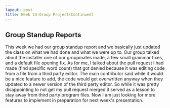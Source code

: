 ```yaml
---
layout: post
title: Week 14:Group Project(Continued)
---
```


## Group Standup Reports
This week we had our group standup report and we basically just updated the class on what we had done and what we were up to.
Our group talked about the installer one of our groupmates made, a few small grammar fixes, and a default file opening fix. 
As for me, I talked about the pull request I had made (find specific word count) that got denied because it was editing code 
from a file from a third party editor. The main contributor said while it would be a nice feature to add, the code would
get overwritten anyway when they updated to a newer version of the third party editor. So while it was pretty disappointing
to not get my pull request merged it served as a lesson to stay away from third party program files. Now I am just looking 
for more features to implement in preparation for next week's presentation.
